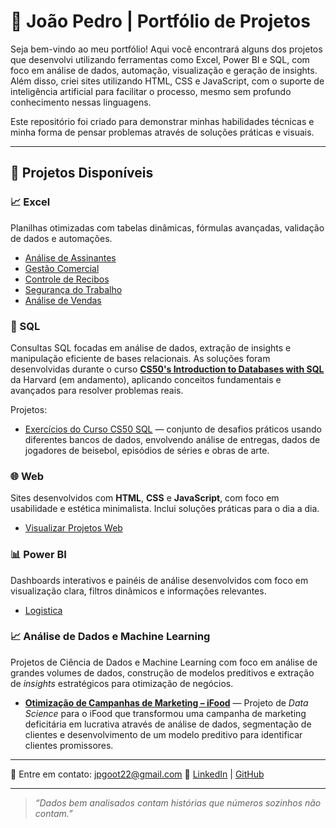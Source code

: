 # 🎯 João Pedro | Portfólio de Projetos

Seja bem-vindo ao meu portfólio! Aqui você encontrará alguns dos projetos que desenvolvi utilizando ferramentas como Excel, Power BI e SQL, com foco em análise de dados, automação, visualização e geração de insights. Além disso, criei sites utilizando HTML, CSS e JavaScript, com o suporte de inteligência artificial para facilitar o processo, mesmo sem profundo conhecimento nessas linguagens.


Este repositório foi criado para demonstrar minhas habilidades técnicas e minha forma de pensar problemas através de soluções práticas e visuais.

---

## 📂 Projetos Disponíveis

### 📈 Excel
Planilhas otimizadas com tabelas dinâmicas, fórmulas avançadas, validação de dados e automações.

- [Análise de Assinantes](Excel/Analise_assinantes/README.md)
- [Gestão Comercial](Excel/Comercial/README.md)
- [Controle de Recibos](Excel/Controle_Recibos/README.md)
- [Segurança do Trabalho](Excel/Segurança_trabalho/README.md)
- [Análise de Vendas](Excel/Vendas/README.md)

### 🧠 SQL

Consultas SQL focadas em análise de dados, extração de insights e manipulação eficiente de bases relacionais. As soluções foram desenvolvidas durante o curso **[CS50's Introduction to Databases with SQL](https://cs50.harvard.edu/sql/)** da Harvard (em andamento), aplicando conceitos fundamentais e avançados para resolver problemas reais.

Projetos:

- [Exercícios do Curso CS50 SQL](SQL/Projetos) — conjunto de desafios práticos usando diferentes bancos de dados, envolvendo análise de entregas, dados de jogadores de beisebol, episódios de séries e obras de arte.


### 🌐 Web  
Sites desenvolvidos com **HTML**, **CSS** e **JavaScript**, com foco em usabilidade e estética minimalista. Inclui soluções práticas para o dia a dia.  

- [Visualizar Projetos Web](Web/README.md)


### 📊 Power BI
Dashboards interativos e painéis de análise desenvolvidos com foco em visualização clara, filtros dinâmicos e informações relevantes.

- [Logistica](Power%20BI/Logistica/README.md)


### 📈 Análise de Dados e Machine Learning

Projetos de Ciência de Dados e Machine Learning com foco em análise de grandes volumes de dados, construção de modelos preditivos e extração de *insights* estratégicos para otimização de negócios.

* **[Otimização de Campanhas de Marketing – iFood](Projeto_Ifood/README.md)** — Projeto de *Data Science* para o iFood que transformou uma campanha de marketing deficitária em lucrativa através de análise de dados, segmentação de clientes e desenvolvimento de um modelo preditivo para identificar clientes promissores.

---


📧 Entre em contato: jpgoot22@gmail.com
🔗 [LinkedIn](www.linkedin.com/in/joãopedro-sousa) | [GitHub](https://github.com/jpgoot22)

---

> *“Dados bem analisados contam histórias que números sozinhos não contam.”*

